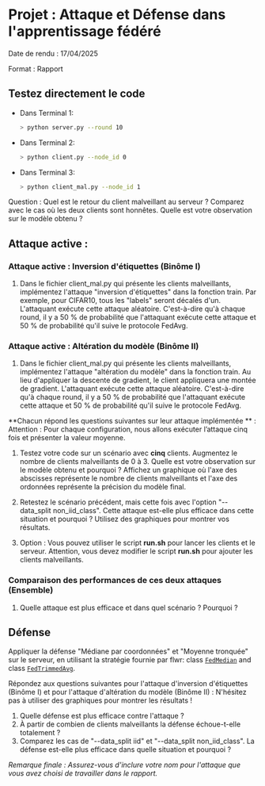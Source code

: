 # Projet : Attaque et Défense dans l'apprentissage fédéré
Date de rendu : 17/04/2025

Format : Rapport


## Testez directement le code
* Dans Terminal 1:
  ```bash
  > python server.py --round 10
  ```
* Dans Terminal 2:
  ```bash
  > python client.py --node_id 0 
  ```
* Dans Terminal 3:
  ```bash
  > python client_mal.py --node_id 1 
  ```
Question : Quel est le retour du client malveillant au serveur ? Comparez avec le cas où
les deux clients sont honnêtes. Quelle est votre observation sur le modèle obtenu ?


## Attaque active : 
### Attaque active :  Inversion d'étiquettes (Binôme I) 
1. Dans le fichier client_mal.py qui présente les clients malveillants,
implémentez l'attaque "inversion d'étiquettes" dans la fonction train. Par exemple, pour CIFAR10, tous les "labels" seront décalés d'un.
L'attaquant exécute cette attaque aléatoire. C'est-à-dire qu'à chaque round, il y a 50 % de probabilité que l'attaquant exécute cette attaque et 50 % de probabilité qu'il suive le protocole FedAvg.

### Attaque active :  Altération du modèle (Binôme II)
1. Dans le fichier client_mal.py qui présente les clients malveillants,
implémentez l'attaque "altération du modèle" dans la fonction train. Au lieu d'appliquer la descente de gradient,
le client appliquera une montée de gradient.
L'attaquant exécute cette attaque aléatoire. C'est-à-dire qu'à chaque round, il y a 50 % de probabilité que l'attaquant exécute cette attaque et 50 % de probabilité qu'il suive le protocole FedAvg.


**Chacun répond les questions suivantes sur leur attaque implémentée ** :
Attention : Pour chaque configuration, nous allons exécuter l’attaque cinq fois et présenter la valeur moyenne.
1. Testez votre code sur un scénario avec **cinq** clients. Augmentez le nombre de clients malveillants de 0 à 3.
Quelle est votre observation sur le modèle obtenu et pourquoi ? Affichez un graphique où l'axe des abscisses représente le nombre de clients malveillants et l'axe des ordonnées représente la précision du modèle final.

2. Retestez le scénario précédent, mais cette fois avec l'option "--data_split non_iid_class". Cette attaque est-elle plus efficace
dans cette situation et pourquoi ? Utilisez des graphiques pour montrer vos résultats.

3. Option : Vous pouvez utiliser le script **run.sh** pour lancer les clients et le serveur.
Attention, vous devez modifier le script **run.sh**  pour ajouter les clients malveillants. 

### Comparaison des performances de ces deux attaques (Ensemble)
1. Quelle attaque est plus efficace et dans quel scénario ? Pourquoi ?

## Défense 
Appliquer la défense "Médiane par coordonnées" et "Moyenne tronquée" sur le serveur,
en utilisant la stratégie fournie par flwr: class [`FedMedian`](https://github.com/adap/flower/blob/main/src/py/flwr/server/strategy/fedmedian.py)
and class [`FedTrimmedAvg`](https://github.com/adap/flower/blob/main/src/py/flwr/server/strategy/fedtrimmedavg.py). 

Répondez aux questions suivantes pour l'attaque d'inversion d'étiquettes (Binôme I) et pour l'attaque d'altération du modèle (Binôme II) :
N'hésitez pas à utiliser des graphiques pour montrer les résultats !

1. Quelle défense est plus efficace contre l'attaque ?
2. À partir de combien de clients malveillants la défense échoue-t-elle totalement ?
3. Comparez les cas de "--data_split iid" et "--data_split non_iid_class". La défense est-elle plus efficace
    dans quelle situation et pourquoi ?


*Remarque finale : Assurez-vous d'inclure votre nom pour l'attaque que vous avez choisi de travailler dans le rapport.*
